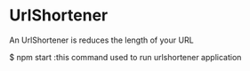 # UrlShortener


An UrlShortener is reduces the length of your URL


$ npm start  :this command used to run urlshortener application
